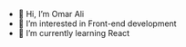 - 👋 Hi, I’m Omar Ali
- 👀 I’m interested in Front-end development
- 🌱 I’m currently learning React

<!---
Pandird/Pandird is a ✨ special ✨ repository because its `README.md` (this file) appears on your GitHub profile.
You can click the Preview link to take a look at your changes.
--->

